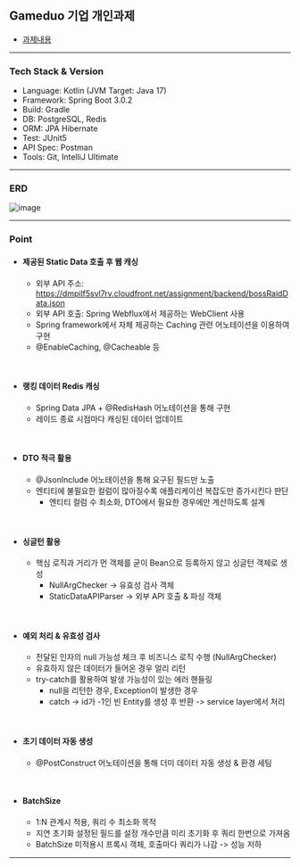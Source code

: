 ## Gameduo 기업 개인과제
- [과제내용](gameduo.pdf)

---

### Tech Stack & Version
- Language: Kotlin (JVM Target: Java 17)
- Framework: Spring Boot 3.0.2
- Build: Gradle
- DB: PostgreSQL, Redis
- ORM: JPA Hibernate
- Test: JUnit5
- API Spec: Postman
- Tools: Git, IntelliJ Ultimate

---

### ERD
![image](https://user-images.githubusercontent.com/95991654/214871897-c67d2b24-a911-4f04-893e-add2cae3f799.png)

---

### Point

- #### 제공된 Static Data 호출 후 웹 캐싱
  - 외부 API 주소: https://dmpilf5svl7rv.cloudfront.net/assignment/backend/bossRaidData.json
  - 외부 API 호출: Spring Webflux에서 제공하는 WebClient 사용 
  - Spring framework에서 자체 제공하는 Caching 관련 어노테이션을 이용하여 구현
  - @EnableCaching, @Cacheable 등

<br/>

- #### 랭킹 데이터 Redis 캐싱
  - Spring Data JPA + @RedisHash 어노테이션을 통해 구현
  - 레이드 종료 시점마다 캐싱된 데이터 업데이트

<br/>

- #### DTO 적극 활용
  - @JsonInclude 어노테이션을 통해 요구된 필드만 노출
  - 엔티티에 불필요한 컬럼이 많아질수록 애플리케이션 복잡도만 증가시킨다 판단
    - 엔티티 컬럼 수 최소화, DTO에서 필요한 경우에만 계산하도록 설계
  
<br/>

- #### 싱글턴 활용
  - 핵심 로직과 거리가 먼 객체를 굳이 Bean으로 등록하지 않고 싱글턴 객체로 생성
    - NullArgChecker -> 유효성 검사 객체
    - StaticDataAPIParser -> 외부 API 호출 & 파싱 객체

<br/>

- #### 예외 처리 & 유효성 검사
  - 전달된 인자의 null 가능성 체크 후 비즈니스 로직 수행 (NullArgChecker)
  - 유효하지 않은 데이터가 들어온 경우 얼리 리턴 
  - try-catch를 활용하여 발생 가능성이 있는 에러 핸들링 
    - null을 리턴한 경우, Exception이 발생한 경우
    - catch -> id가 -1인 빈 Entity를 생성 후 반환 -> service layer에서 처리

<br/>

- #### 초기 데이터 자동 생성
  - @PostConstruct 어노테이션을 통해 더미 데이터 자동 생성 & 환경 세팅

<br/>

- #### BatchSize
  - 1:N 관계시 적용, 쿼리 수 최소화 목적
  - 지연 초기화 설정된 필드를 설정 개수만큼 미리 초기화 후 쿼리 한번으로 가져옴
  - BatchSize 미적용시 프록시 객체, 호출마다 쿼리가 나감 -> 성능 저하

---
